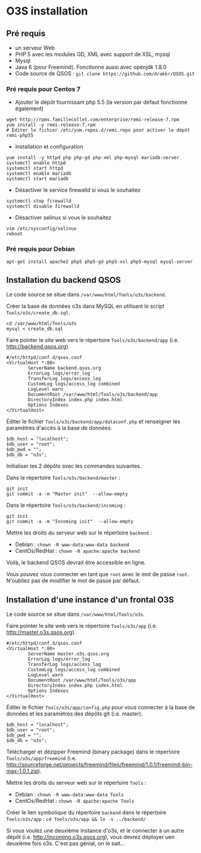 # O3S installation

## Pré requis

* un serveur Web
* PHP 5 avec les modules GD, XML avec support de XSL, mysql
* Mysql
* Java 6 (pour Freemind). Fonctionne aussi avec openjdk 1.8.0
* Code source de QSOS : `git clone https://github.com/drakkr/QSOS.git`

### Pré requis pour Centos 7

* Ajouter le dépôt fournissant php 5.5 (la version par défaut fonctionne également)
```
wget http://rpms.famillecollet.com/enterprise/remi-release-7.rpm
yum install -y remi-release-7.rpm
# Éditer le fichier /etc/yum.repos.d/remi.repo pour activer le dépôt remi-php55
```

* Installation et configuration
```
yum install -y httpd php php-gd php-xml php-mysql mariadb-server
systemctl enable httpd
systemctl start httpd
systemctl enable mariadb
systemctl start mariadb
```

* Désactiver le service firewalld si vous le souhaitez
```
systemctl stop firewalld
systemctl disable firewalld
```

* Désactiver selinux si vous le souhaitez
```
vim /etc/sysconfig/selinux
reboot
```

### Pré requis pour Debian

```
apt-get install apache2 php5 php5-gd php5-xsl php5-mysql mysql-server
```

## Installation du backend QSOS

Le code source se situe dans `/var/www/html/Tools/o3s/backend`.

Créer la base de données o3s dans MySQL en utilisant le script `Tools/o3s/create_db.sql`.
```
cd /var/www/html/Tools/o3s
mysql < create_db.sql
```

Faire pointer le site web vers le répertoire `Tools/o3s/backend/app` (i.e. http://backend.qsos.org).

```
#/etc/httpd/conf.d/qsos.conf
<VirtualHost *:80>
        ServerName backend.qsos.org
        ErrorLog logs/error_log
        TransferLog logs/access_log
        CustomLog logs/access_log combined
        LogLevel warn
        DocumentRoot /var/www/html/Tools/o3s/backend/app
        DirectoryIndex index.php index.html
        Options Indexes
</VirtualHost>
```

Éditer le fichier `Tools/o3s/backend/app/dataconf.php` et renseigner les paramètres d'accès à la base de données.
```
$db_host = "localhost";
$db_user = "root";
$db_pwd = "";
$db_db = "o3s";
```

Initialiser les 2 dépôts avec les commandes suivantes.

Dans le répertoire `Tools/o3s/backend/master` :

```
git init
git commit -a -m "Master init"  --allow-empty
```

Dans le répertoire `Tools/o3s/backend/incoming` :

```
git init
git commit -a -m "Incoming init"  --allow-empty
```


Mettre les droits du serveur web sur le répertoire `backend` :

* Debian : `chown -R www-data:www-data backend`
* CentOs/RedHat : `chown -R apache:apache backend`

Voilà, le backend QSOS devrait être accessible en ligne.

Vous pouvez vous connecter en tant que `root` avec le mot de passe `root`. N'oubliez pas de modifier le mot de passe par défaut.

## Installation d'une instance d'un frontal O3S

Le code source se situe dans `/var/www/html/Tools/o3s`.

Faire pointer le site web vers le répertoire `Tools/o3s/app` (i.e. http://master.o3s.qsos.org).

```
#/etc/httpd/conf.d/qsos.conf
<VirtualHost *:80>
        ServerName master.o3s.qsos.org
        ErrorLog logs/error_log
        TransferLog logs/access_log
        CustomLog logs/access_log combined
        LogLevel warn
        DocumentRoot /var/www/html/Tools/o3s/app
        DirectoryIndex index.php index.html
        Options Indexes
</VirtualHost>
```

Éditer le fichier `Tools/o3s/app/config.php` pour vous connecter à la base de données et les paramètres des dépôts git (i.e. master).

```
$db_host = "localhost";
$db_user = "root";
$db_pwd = "";
$db_db = "o3s";
```

Télécharger et dézipper Freemind (binary package) dans le répertoire `Tools/o3s/app/freemind` (i.e. http://sourceforge.net/projects/freemind/files/freemind/1.0.1/freemind-bin-max-1.0.1.zip).

Mettre les droits du serveur web sur le répertoire `Tools` :
* Debian : `chown -R www-data:www-data Tools`
* CentOs/RedHat : `chown -R apache:apache Tools`

Créer le lien symbolique du répertoire `backend` dans le répertoire `Tools/o3s/app` : `cd Tools/o3s/app && ln -s ../backend/`

Si vous voulez une deuxième instance d'o3s, et le connecter à un autre dépôt (i.e. http://incoming.o3s.qsos.org), vous devrez déployer uen deuxième fois o3s. C'est pas génial, on le sait...

